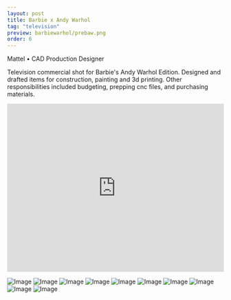 ```yaml
---
layout: post
title: Barbie x Andy Warhol
tag: "television"
preview: barbiewarhol/prebaw.png
order: 6
---
```

Mattel • CAD Production Designer

Television commercial shot for Barbie's Andy Warhol Edition. Designed and drafted items for construction, painting and 3d printing. Other responsibilities included budgeting, prepping cnc files, and purchasing materials.

<div class="video-container"><iframe src="https://smedia3.webcollage.net/5d48ec466578b8bb04e570cbeb9243eaac141a0c?Signature=7zvxPTTm1VTuKt2AKyNr9ttJyqA%3D&AWSAccessKeyId=AKIAIIE5CHZ4PRWSLYKQ&Expires=1893520613&response-content-type=video/mp4" allowfullscreen="" frameborder="0" width="100%" height="390"></iframe></div>

![Image](1baw.png)
![Image](2baw.png)
![Image](3baw.png)
![Image](4baw.png)
![Image](5baw.png)
![Image](6baw.png)
![Image](7baw.png)
![Image](8baw.png)
![Image](9baw.png)
![Image](prebaw.png)
